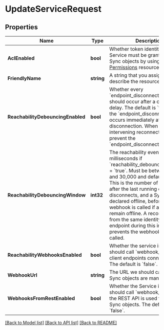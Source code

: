 # UpdateServiceRequest

## Properties

Name | Type | Description | Notes
------------ | ------------- | ------------- | -------------
**AclEnabled** | **bool** | Whether token identities in the Service must be granted access to Sync objects by using the [Permissions](https://www.twilio.com/docs/sync/api/sync-permissions) resource. | [optional] 
**FriendlyName** | **string** | A string that you assign to describe the resource. | [optional] 
**ReachabilityDebouncingEnabled** | **bool** | Whether every &#x60;endpoint_disconnected&#x60; event should occur after a configurable delay. The default is &#x60;false&#x60;, where the &#x60;endpoint_disconnected&#x60; event occurs immediately after disconnection. When &#x60;true&#x60;, intervening reconnections can prevent the &#x60;endpoint_disconnected&#x60; event. | [optional] 
**ReachabilityDebouncingWindow** | **int32** | The reachability event delay in milliseconds if &#x60;reachability_debouncing_enabled&#x60; &#x3D; &#x60;true&#x60;.  Must be between 1,000 and 30,000 and defaults to 5,000. This is the number of milliseconds after the last running client disconnects, and a Sync identity is declared offline, before the webhook is called if all endpoints remain offline. A reconnection from the same identity by any endpoint during this interval prevents the webhook from being called. | [optional] 
**ReachabilityWebhooksEnabled** | **bool** | Whether the service instance should call &#x60;webhook_url&#x60; when client endpoints connect to Sync. The default is &#x60;false&#x60;. | [optional] 
**WebhookUrl** | **string** | The URL we should call when Sync objects are manipulated. | [optional] 
**WebhooksFromRestEnabled** | **bool** | Whether the Service instance should call &#x60;webhook_url&#x60; when the REST API is used to update Sync objects. The default is &#x60;false&#x60;. | [optional] 

[[Back to Model list]](../README.md#documentation-for-models) [[Back to API list]](../README.md#documentation-for-api-endpoints) [[Back to README]](../README.md)


